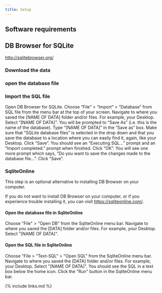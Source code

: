 ```yaml
---
title: Setup
---
```



## Software requirements

## DB Browser for SQLite

http://sqlitebrowser.org/

### Download the data



### open the database file

### Import the SQL file

Open DB Browser for SQLite.
Choose “File” > “Import” > “Database” from SQL file from the menu bar at the top of your screen.
Navigate to where you saved the [NAME OF DATA] folder and/or files. For example, your Desktop.
Select “[NAME OF DATA]”.
You will be prompted to “Save As” (i.e. this is the name of the database).
Type “[NAME OF DATA]” in the “Save as” box.
Make sure that “SQLite database files” is selected in the drop down and that you save the database to a location where you can easily find it, again, like your Desktop.
Click “Save”.
You should see an “Executing SQL…” prompt and an “Import completed.” prompt when finished.
Click “OK”.
You will see one more prompt which says, “Do you want to save the changes made to the database file…”.
Click “Save”.



### SqliteOnline
This step is an optional alternative to installing DB Browser on your computer.

If you do not want to install DB Browser on your computer, or if you experience
trouble installing it, you can visit https://sqliteonline.com/.

#### Open the database file in SqliteOnline
Choose "File" > "Open DB" from the SqliteOnline menu bar.
Navigate to where you saved the [DATA] folder and/or files. For example, your Desktop.
Select "[NAME OF DATA]".

#### Open the SQL file in SqliteOnline
Choose "File > "Text-SQL" > "Open SQL" from the SqliteOnline menu bar.
Navigate to where you saved the [DATA] folder and/or files. For example, your Desktop.
Select "[NAME OF DATA]".
You should see the SQL in a text box below the home icon.
Click the "Run" button in the SqliteOnline menu bar.

{% include links.md %}
